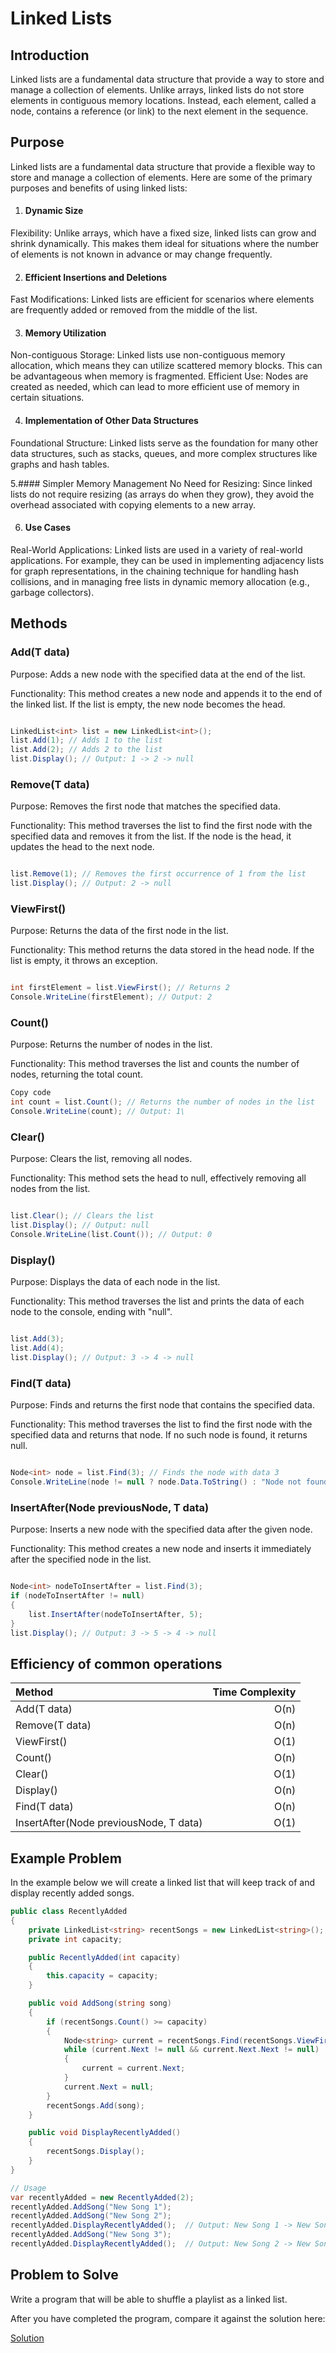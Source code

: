 # Linked Lists

## Introduction
 Linked lists are a fundamental data structure that provide a way to store and manage a collection of elements. Unlike arrays, linked lists do not store elements in contiguous memory locations. Instead, each element, called a node, contains a reference (or link) to the next element in the sequence.
## Purpose
Linked lists are a fundamental data structure that provide a flexible way to store and manage a collection of elements. Here are some of the primary purposes and benefits of using linked lists:

1. #### Dynamic Size
Flexibility: Unlike arrays, which have a fixed size, linked lists can grow and shrink dynamically. This makes them ideal for situations where the number of elements is not known in advance or may change frequently.

2. #### Efficient Insertions and Deletions
Fast Modifications: Linked lists are efficient for scenarios where elements are frequently added or removed from the middle of the list.

3. #### Memory Utilization
Non-contiguous Storage: Linked lists use non-contiguous memory allocation, which means they can utilize scattered memory blocks. This can be advantageous when memory is fragmented.
Efficient Use: Nodes are created as needed, which can lead to more efficient use of memory in certain situations.

4. #### Implementation of Other Data Structures
Foundational Structure: Linked lists serve as the foundation for many other data structures, such as stacks, queues, and more complex structures like graphs and hash tables.

5.####  Simpler Memory Management
No Need for Resizing: Since linked lists do not require resizing (as arrays do when they grow), they avoid the overhead associated with copying elements to a new array.

6. #### Use Cases
Real-World Applications: Linked lists are used in a variety of real-world applications. For example, they can be used in implementing adjacency lists for graph representations, in the chaining technique for handling hash collisions, and in managing free lists in dynamic memory allocation (e.g., garbage collectors).
## Methods
### Add(T data)
Purpose: Adds a new node with the specified data at the end of the list.

Functionality: This method creates a new node and appends it to the end of the linked list. If the list is empty, the new node becomes the head.

```csharp

LinkedList<int> list = new LinkedList<int>();
list.Add(1); // Adds 1 to the list
list.Add(2); // Adds 2 to the list
list.Display(); // Output: 1 -> 2 -> null
```
### Remove(T data)
Purpose: Removes the first node that matches the specified data.

Functionality: This method traverses the list to find the first node with the specified data and removes it from the list. If the node is the head, it updates the head to the next node.

```csharp

list.Remove(1); // Removes the first occurrence of 1 from the list
list.Display(); // Output: 2 -> null
```
### ViewFirst()
Purpose: Returns the data of the first node in the list.

Functionality: This method returns the data stored in the head node. If the list is empty, it throws an exception.


```csharp

int firstElement = list.ViewFirst(); // Returns 2
Console.WriteLine(firstElement); // Output: 2
```
### Count()
Purpose: Returns the number of nodes in the list.

Functionality: This method traverses the list and counts the number of nodes, returning the total count.

```csharp
Copy code
int count = list.Count(); // Returns the number of nodes in the list
Console.WriteLine(count); // Output: 1\
```
### Clear()
Purpose: Clears the list, removing all nodes.

Functionality: This method sets the head to null, effectively removing all nodes from the list.

```csharp

list.Clear(); // Clears the list
list.Display(); // Output: null
Console.WriteLine(list.Count()); // Output: 0
```
### Display()
Purpose: Displays the data of each node in the list.

Functionality: This method traverses the list and prints the data of each node to the console, ending with "null".

```csharp

list.Add(3);
list.Add(4);
list.Display(); // Output: 3 -> 4 -> null
```
### Find(T data)
Purpose: Finds and returns the first node that contains the specified data.

Functionality: This method traverses the list to find the first node with the specified data and returns that node. If no such node is found, it returns null.


```csharp

Node<int> node = list.Find(3); // Finds the node with data 3
Console.WriteLine(node != null ? node.Data.ToString() : "Node not found"); // Output: 3
```
### InsertAfter(Node<T> previousNode, T data)
Purpose: Inserts a new node with the specified data after the given node.

Functionality: This method creates a new node and inserts it immediately after the specified node in the list.

```csharp

Node<int> nodeToInsertAfter = list.Find(3);
if (nodeToInsertAfter != null)
{
    list.InsertAfter(nodeToInsertAfter, 5);
}
list.Display(); // Output: 3 -> 5 -> 4 -> null
```
## Efficiency of common operations

|Method| Time Complexity|
|:-----|-----:|
|Add(T data)|	O(n)|
|Remove(T data)|	O(n)|
|ViewFirst()|	O(1)|
|Count()|	O(n)|
|Clear()|	O(1)|
|Display()|	O(n)|
|Find(T data)|	O(n)|
|InsertAfter(Node<T> previousNode, T data)|	O(1)|
## Example Problem
In the example below we will create a linked list that will keep track of and display recently added songs. 

```csharp
public class RecentlyAdded
{
    private LinkedList<string> recentSongs = new LinkedList<string>();
    private int capacity;

    public RecentlyAdded(int capacity)
    {
        this.capacity = capacity;
    }

    public void AddSong(string song)
    {
        if (recentSongs.Count() >= capacity)
        {
            Node<string> current = recentSongs.Find(recentSongs.ViewFirst());
            while (current.Next != null && current.Next.Next != null)
            {
                current = current.Next;
            }
            current.Next = null;
        }
        recentSongs.Add(song);
    }

    public void DisplayRecentlyAdded()
    {
        recentSongs.Display();
    }
}

// Usage
var recentlyAdded = new RecentlyAdded(2);
recentlyAdded.AddSong("New Song 1");
recentlyAdded.AddSong("New Song 2");
recentlyAdded.DisplayRecentlyAdded();  // Output: New Song 1 -> New Song 2 -> null
recentlyAdded.AddSong("New Song 3");
recentlyAdded.DisplayRecentlyAdded();  // Output: New Song 2 -> New Song 3 -> null
```
## Problem to Solve

Write a program that will be able to shuffle a playlist as a linked list.

After you have completed the program, compare it against the solution here:

[Solution](2-linkedLists-solution.cs)